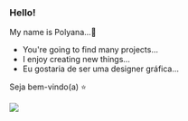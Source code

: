 ### Hello!

My name is Polyana...💜

- You're going to find many projects...
- I enjoy creating new things...
- Eu gostaria de ser uma designer gráfica...

 Seja bem-vindo(a) ⭐

![](https://media.tenor.com/NuNexE3gQVcAAAAM/gaming-cat-gaming-kitten.gif)
